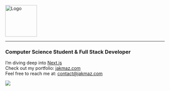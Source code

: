 <p align="left">
  <img src="https://jakmaz.com/icon.svg" width="100" height="100" alt="Logo">
</p>

---
### Computer Science Student & Full Stack Developer

I’m diving deep into [Next.js](https://nextjs.org/)<br>
Check out my portfolio: [jakmaz.com](https://jakmaz.com)<br>
Feel free to reach me at: contact@jakmaz.com<br>

![](https://komarev.com/ghpvc/?username=jakmaz&color=grey)

